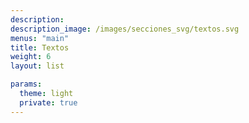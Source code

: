 ```yaml
---
description:
description_image: /images/secciones_svg/textos.svg
menus: "main"
title: Textos
weight: 6
layout: list

params:
  theme: light
  private: true
---
```

